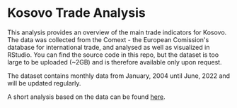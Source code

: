 # Kosovo Trade Analysis
This analysis provides an overview of the main trade indicators for Kosovo. The data was collected from the Comext - the European Comission's database for international trade, and analysed as well as visualized in RStudio. You can find the source code in this repo, but the dataset is too large to be uploaded (~2GB) and is therefore available only upon request.

The dataset contains monthly data from January, 2004 until June, 2022 and will be updated regularly.

A short analysis based on the data can be found [here](https://medium.com/@gentiangsh/an-overview-of-kosovos-trade-2ccf0cd6a4be).
